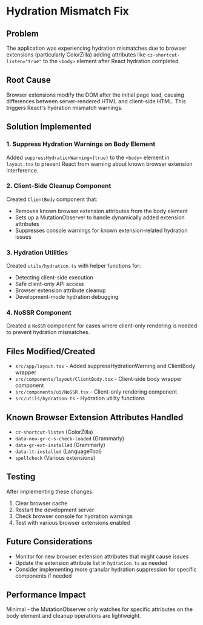 # Hydration Mismatch Fix

## Problem
The application was experiencing hydration mismatches due to browser extensions (particularly ColorZilla) adding attributes like `cz-shortcut-listen="true"` to the `<body>` element after React hydration completed.

## Root Cause
Browser extensions modify the DOM after the initial page load, causing differences between server-rendered HTML and client-side HTML. This triggers React's hydration mismatch warnings.

## Solution Implemented

### 1. Suppress Hydration Warnings on Body Element
Added `suppressHydrationWarning={true}` to the `<body>` element in `layout.tsx` to prevent React from warning about known browser extension interference.

### 2. Client-Side Cleanup Component
Created `ClientBody` component that:
- Removes known browser extension attributes from the body element
- Sets up a MutationObserver to handle dynamically added extension attributes
- Suppresses console warnings for known extension-related hydration issues

### 3. Hydration Utilities
Created `utils/hydration.ts` with helper functions for:
- Detecting client-side execution
- Safe client-only API access
- Browser extension attribute cleanup
- Development-mode hydration debugging

### 4. NoSSR Component
Created a `NoSSR` component for cases where client-only rendering is needed to prevent hydration mismatches.

## Files Modified/Created

- `src/app/layout.tsx` - Added suppressHydrationWarning and ClientBody wrapper
- `src/components/layout/ClientBody.tsx` - Client-side body wrapper component
- `src/components/ui/NoSSR.tsx` - Client-only rendering component
- `src/utils/hydration.ts` - Hydration utility functions

## Known Browser Extension Attributes Handled

- `cz-shortcut-listen` (ColorZilla)
- `data-new-gr-c-s-check-loaded` (Grammarly)
- `data-gr-ext-installed` (Grammarly)
- `data-lt-installed` (LanguageTool)
- `spellcheck` (Various extensions)

## Testing
After implementing these changes:
1. Clear browser cache
2. Restart the development server
3. Check browser console for hydration warnings
4. Test with various browser extensions enabled

## Future Considerations
- Monitor for new browser extension attributes that might cause issues
- Update the extension attribute list in `hydration.ts` as needed
- Consider implementing more granular hydration suppression for specific components if needed

## Performance Impact
Minimal - the MutationObserver only watches for specific attributes on the body element and cleanup operations are lightweight.